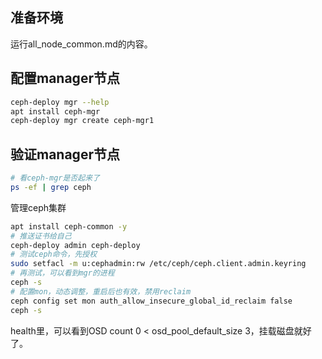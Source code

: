 ## 准备环境
运行all_node_common.md的内容。

## 配置manager节点
```bash
ceph-deploy mgr --help
apt install ceph-mgr
ceph-deploy mgr create ceph-mgr1
```
## 验证manager节点
```bash
# 看ceph-mgr是否起来了
ps -ef | grep ceph
```
管理ceph集群
```bash
apt install ceph-common -y
# 推送证书给自己
ceph-deploy admin ceph-deploy
# 测试ceph命令，先授权
sudo setfacl -m u:cephadmin:rw /etc/ceph/ceph.client.admin.keyring
# 再测试，可以看到mgr的进程
ceph -s
# 配置mon，动态调整，重启后也有效，禁用reclaim
ceph config set mon auth_allow_insecure_global_id_reclaim false
ceph -s
```
health里，可以看到OSD count 0 < osd_pool_default_size 3，挂载磁盘就好了。
